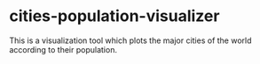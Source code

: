 # cities-population-visualizer

This is a visualization tool which plots the major cities of the world according to their population.
